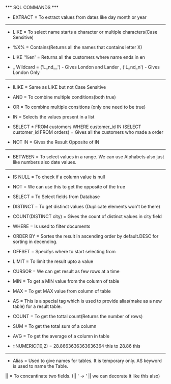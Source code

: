  *** SQL COMMANDS ***

- EXTRACT = To extract values from dates like day month or year

---------------------------------------------------------------------

- LIKE = To select name starts a character or multiple characters(Case Sensitive)

- %X% = Contains(Returns all the names that contains letter X)

- LIKE '%en' = Returns all the customers where name ends in en

-  _ Wildcard = ('L_nd__') - Gives London and Lander , ('L_nd_n') - Gives London Only

---------------------------------------------------------------------
         
- ILIKE = Same as LIKE but not Case Sensitive

- AND = To combine multiple conditions(both true)

- OR = To combine multiple consitions (only one need to be true)

- IN = Selects the values present in a list

- SELECT * FROM customers WHERE customer_id IN (SELECT customer_id FROM orders) = Gives all the customers who made a order

- NOT IN = Gives the Result Opposite of IN

--------------------------------------
- BETWEEN = To select values in a range. We can use Alphabets also just like numbers also date values.

--------------------------------------  

- IS NULL = To check if a column value is null 

- NOT = We can use this to get the opposite of the true

- SELECT = To Select fields from Database

- DISTINCT = To get distinct values (Duplicate elements won't be there)

- COUNT(DISTINCT city) = Gives the count of distinct values in city field

- WHERE = Is used to filter documents

- ORDER BY = Sortes the result in ascending order by default.DESC for sorting in decending.

- OFFSET = Specifys where to start selecting from

- LIMIT = To limit the result upto a value

- CURSOR = We can get result as few rows at a time

- MIN = To get a MIN value from the column of table

- MAX = To get MAX value from column of table

- AS = This is a special tag which is used to provide alias(make as a new table) for a result table.

- COUNT = To get the tottal count(Returns the number of rows)

- SUM = To get the total sum of a column

- AVG = To get the average of a column in table

- ::NUMERIC(10,2) = 28.8663636363636364 this to 28.86 this

-------------------------------------

-  Alias = Used to give names for tables. It is temporary only. AS keyword is used to name the Table.

|| = To concantinate two fields. (|| ' -> ' || we can decorate it like this also)


